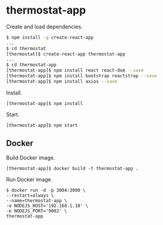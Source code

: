
# thermostat-app

Create and load dependencies.

```bash
$ npm install -g create-react-app
...
$ cd thermostat
[thermostat]$ create-react-app thermostat-app
...
$ cd thermostat-app
[thermostat-app]$ npm install react react-dom --save
[thermostat-app]$ npm install bootstrap reactstrap --save
[thermostat-app]$ npm install axios --save
```

Install.

```
[thermostat-app]$ npm install
```

Start.
```
[thermostat-app]$ npm start
```

## Docker

Build Docker image.
```
[thermostat-app]$ docker build -t thermostat-app .
```

Run Docker image.
```
$ docker run -d -p 3004:3000 \
--restart=always \
--name=thermostat-app \
-e NODEJS_HOST='192.168.1.10' \
-e NODEJS_PORT='9002' \
thermostat-app
```
